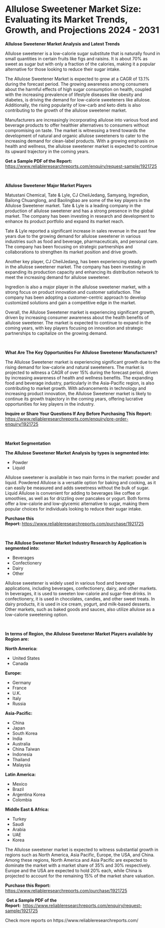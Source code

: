 <p><h1>Allulose Sweetener Market Size: Evaluating its Market Trends, Growth, and Projections 2024 - 2031</h1></p><p><strong>Allulose Sweetener Market Analysis and Latest Trends</strong></p>
<p><p>Allulose sweetener is a low-calorie sugar substitute that is naturally found in small quantities in certain fruits like figs and raisins. It is about 70% as sweet as sugar but with only a fraction of the calories, making it a popular alternative for those looking to reduce their sugar intake.</p><p>The Allulose Sweetener Market is expected to grow at a CAGR of 13.1% during the forecast period. The growing awareness among consumers about the harmful effects of high sugar consumption on health, coupled with the increasing prevalence of lifestyle diseases like obesity and diabetes, is driving the demand for low-calorie sweeteners like allulose. Additionally, the rising popularity of low-carb and keto diets is also contributing to the growth of the allulose sweetener market.</p><p>Manufacturers are increasingly incorporating allulose into various food and beverage products to offer healthier alternatives to consumers without compromising on taste. The market is witnessing a trend towards the development of natural and organic allulose sweeteners to cater to the increasing demand for clean-label products. With a growing emphasis on health and wellness, the allulose sweetener market is expected to continue its upward trajectory in the coming years.</p></p>
<p><strong>Get a Sample PDF of the Report:&nbsp;</strong> <a href="https://www.reliableresearchreports.com/enquiry/request-sample/1921725">https://www.reliableresearchreports.com/enquiry/request-sample/1921725</a></p>
<p>&nbsp;</p>
<p><strong>Allulose Sweetener Major Market Players</strong></p>
<p><p>Matustani Chemical, Tate & Lyle, CJ CheilJedang, Samyang, Ingredion, Bailong Chuanglong, and Baolingbao are some of the key players in the Allulose Sweetener market. Tate & Lyle is a leading company in the production of allulose sweetener and has a strong presence in the global market. The company has been investing in research and development to enhance its product portfolio and expand its market reach.</p><p>Tate & Lyle reported a significant increase in sales revenue in the past few years due to the growing demand for allulose sweetener in various industries such as food and beverage, pharmaceuticals, and personal care. The company has been focusing on strategic partnerships and collaborations to strengthen its market position and drive growth.</p><p>Another key player, CJ CheilJedang, has been experiencing steady growth in the allulose sweetener market. The company has been investing in expanding its production capacity and enhancing its distribution network to meet the increasing demand for allulose sweetener.</p><p>Ingredion is also a major player in the allulose sweetener market, with a strong focus on product innovation and customer satisfaction. The company has been adopting a customer-centric approach to develop customized solutions and gain a competitive edge in the market.</p><p>Overall, the Allulose Sweetener market is experiencing significant growth, driven by increasing consumer awareness about the health benefits of allulose sweetener. The market is expected to continue to expand in the coming years, with key players focusing on innovation and strategic partnerships to capitalize on the growing demand.</p></p>
<p>&nbsp;</p>
<p><strong>What Are The Key Opportunities For Allulose Sweetener Manufacturers?</strong></p>
<p><p>The Allulose Sweetener market is experiencing significant growth due to the rising demand for low-calorie and natural sweeteners. The market is projected to witness a CAGR of over 15% during the forecast period, driven by increasing awareness of health and wellness benefits. The expanding food and beverage industry, particularly in the Asia-Pacific region, is also contributing to market growth. With advancements in technology and increasing product innovation, the Allulose Sweetener market is likely to continue its growth trajectory in the coming years, offering lucrative opportunities for key players in the industry.</p></p>
<p><strong>Inquire or Share Your Questions If Any Before Purchasing This Report:</strong> <a href="https://www.reliableresearchreports.com/enquiry/pre-order-enquiry/1921725">https://www.reliableresearchreports.com/enquiry/pre-order-enquiry/1921725</a></p>
<p>&nbsp;</p>
<p><strong>Market Segmentation</strong></p>
<p><strong>The Allulose Sweetener Market Analysis by types is segmented into:</strong></p>
<p><ul><li>Powder</li><li>Liquid</li></ul></p>
<p><p>Allulose sweetener is available in two main forms in the market: powder and liquid. Powdered Allulose is a versatile option for baking and cooking, as it can easily be measured and adds sweetness without the bulk of sugar. Liquid Allulose is convenient for adding to beverages like coffee or smoothies, as well as for drizzling over pancakes or yogurt. Both forms offer a low-calorie and low-glycemic alternative to sugar, making them popular choices for individuals looking to reduce their sugar intake.</p></p>
<p><strong>Purchase this Report:&nbsp;</strong><a href="https://www.reliableresearchreports.com/purchase/1921725">https://www.reliableresearchreports.com/purchase/1921725</a></p>
<p>&nbsp;</p>
<p><strong>The Allulose Sweetener Market Industry Research by Application is segmented into:</strong></p>
<p><ul><li>Beverages</li><li>Confectionery</li><li>Dairy</li><li>Other</li></ul></p>
<p><p>Allulose sweetener is widely used in various food and beverage applications, including beverages, confectionery, dairy, and other markets. In beverages, it is used to sweeten low-calorie and sugar-free drinks. In confectionery, it is used in chocolates, candies, and other sweet treats. In dairy products, it is used in ice cream, yogurt, and milk-based desserts. Other markets, such as baked goods and sauces, also utilize allulose as a low-calorie sweetening option.</p></p>
<p>&nbsp;</p>
<p><strong>In terms of Region, the Allulose Sweetener Market Players available by Region are:</strong></p>
<p>
    <p> <strong> North America: </strong>
        <ul>
            <li>United States</li>
            <li>Canada</li>
        </ul>
        </p> 
    <p> <strong> Europe: </strong>
        <ul>
            <li>Germany</li>
            <li>France</li>
            <li>U.K.</li>
            <li>Italy</li>
            <li>Russia</li>
        </ul>
        </p> 
    <p> <strong> Asia-Pacific: </strong>
        <ul>
            <li>China</li>
            <li>Japan</li>
            <li>South Korea</li>
            <li>India</li>
            <li>Australia</li>
            <li>China Taiwan</li>
            <li>Indonesia</li>
            <li>Thailand</li>
            <li>Malaysia</li>
        </ul>
        </p> 
    <p> <strong> Latin America: </strong>
        <ul>
            <li>Mexico</li>
            <li>Brazil</li>
            <li>Argentina Korea</li>
            <li>Colombia</li>
        </ul>
        </p> 
    <p> <strong> Middle East & Africa: </strong>
        <ul>
            <li>Turkey</li>
            <li>Saudi</li>
            <li>Arabia</li>
            <li>UAE</li>
            <li>Korea</li>
        </ul>
    </p>
    </p>
<p><p>The Allulose sweetener market is expected to witness substantial growth in regions such as North America, Asia Pacific, Europe, the USA, and China. Among these regions, North America and Asia Pacific are expected to dominate the market with a market share of 35% and 30% respectively. Europe and the USA are expected to hold 20% each, while China is projected to account for the remaining 15% of the market share valuation.</p></p>
<p><strong>Purchase this Report: </strong><a href="https://www.reliableresearchreports.com/purchase/1921725">https://www.reliableresearchreports.com/purchase/1921725</a></p>
<p>&nbsp;<strong>Get a Sample PDF of the Report:&nbsp;&nbsp;</strong><a href="https://www.reliableresearchreports.com/enquiry/request-sample/1921725">https://www.reliableresearchreports.com/enquiry/request-sample/1921725</a></p>
<p><strong></strong></p>
<p>Check more reports on https://www.reliableresearchreports.com/</p>